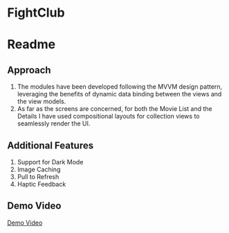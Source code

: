 # FightClub

# Readme

## Approach
1. The modules have been developed following the MVVM design pattern, leveraging the benefits of dynamic data binding between the views and the view models.
2. As far as the screens are concerned, for both the Movie List and the Details I have used compositional layouts for collection views to seamlessly render the UI.

## Additional Features 

1. Support for Dark Mode 
2. Image Caching
3. Pull to Refresh
4. Haptic Feedback

## Demo Video

 [Demo Video](https://drive.google.com/file/d/18YOowWP71BXu3BBE_VC6fj_2dsCcZihn/view?usp=sharing)
 
 
